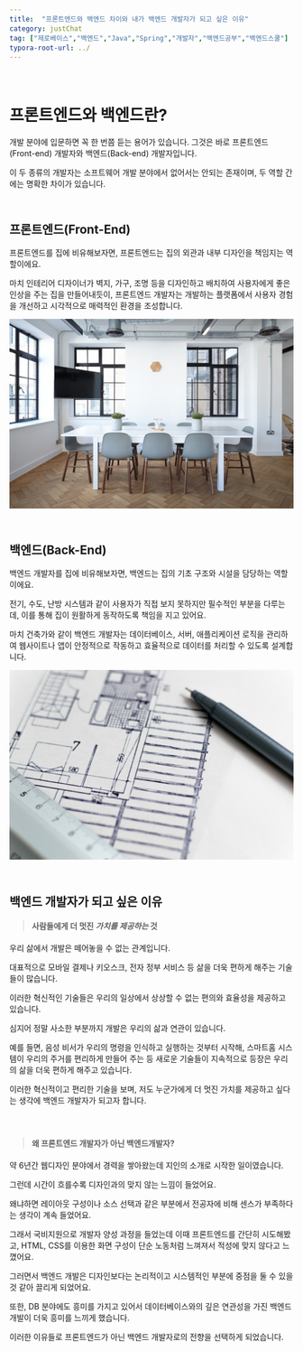 ```yaml
---
title:  "프론트엔드와 백엔드 차이와 내가 백엔드 개발자가 되고 싶은 이유"
category: justChat
tag: ["제로베이스","백엔드","Java","Spring","개발자","백엔드공부","백엔드스쿨"]
typora-root-url: ../
---
```


# <br>프론트엔드와 백엔드란?

개발 분야에 입문하면 꼭 한 번쯤 듣는 용어가 있습니다. 그것은 바로 프론트엔드(Front-end) 개발자와 백엔드(Back-end) 개발자입니다.

이 두 종류의 개발자는 소프트웨어 개발 분야에서 없어서는 안되는 존재이며, 두 역할 간에는 명확한 차이가 있습니다.



## <br>프론트엔드(Front-End)

프론트엔드를 집에 비유해보자면, 프론트엔드는 집의 외관과 내부 디자인을 책임지는 역할이에요.

마치 인테리어 디자이너가 벽지, 가구, 조명 등을 디자인하고 배치하여 사용자에게 좋은 인상을 주는 집을 만들어내듯이, 프론트엔드 개발자는 개발하는 플랫폼에서 사용자 경험을 개선하고 시각적으로 매력적인 환경을 조성합니다.

<img src="/images/2023-11-05-blogDifferentFEandBE/front.jpg" alt="front" style="zoom:60%; text-align: center" />





## <br>백엔드(Back-End)

백엔드 개발자를 집에 비유해보자면, 백엔드는 집의 기초 구조와 시설을 담당하는 역할이에요. 

전기, 수도, 난방 시스템과 같이 사용자가 직접 보지 못하지만 필수적인 부분을 다루는데, 이를 통해 집이 원활하게 동작하도록 책임을 지고 있어요.

마치 건축가와 같이 백엔드 개발자는 데이터베이스, 서버, 애플리케이션 로직을 관리하여 웹사이트나 앱이 안정적으로 작동하고 효율적으로 데이터를 처리할 수 있도록 설계합니다. 

<img src="/images/2023-11-05-blogDifferentFEandBE/back.jpg" alt="back" style="zoom:60%; text-align:center;" />





## <br>백엔드 개발자가 되고 싶은 이유

> #### 사람들에게 더 멋진 *가치를 제공하는* 것



우리 삶에서 개발은 떼어놓을 수 없는 관계입니다. 

대표적으로 모바일 결제나 키오스크, 전자 정부 서비스 등 삶을 더욱 편하게 해주는 기술들이 많습니다. 

이러한 혁신적인 기술들은 우리의 일상에서 상상할 수 없는 편의와 효율성을 제공하고 있습니다.

심지어 정말 사소한 부분까지 개발은 우리의 삶과 연관이 있습니다.

예를 들면, 음성 비서가 우리의 명령을 인식하고 실행하는 것부터 시작해, 스마트홈 시스템이 우리의 주거를 편리하게 만들어 주는 등 새로운 기술들이 지속적으로 등장은 우리의 삶을 더욱 편하게 해주고 있습니다.

이러한 혁신적이고 편리한 기술을 보며, 저도 누군가에게 더 멋진 가치를 제공하고 싶다는 생각에 백엔드 개발자가 되고자 합니다.



#### <br>

> #### 왜 프론트엔드 개발자가 아닌 백엔드개발자?



약 6년간 웹디자인 분야에서 경력을 쌓아왔는데 지인의 소개로 시작한 일이였습니다. 

그런데 시간이 흐를수록 디자인과의 맞지 않는 느낌이 들었어요. 

왜냐하면 레이아웃 구성이나 소스 선택과 같은 부분에서 전공자에 비해 센스가 부족하다는 생각이 계속 들었어요.

그래서 국비지원으로 개발자 양성 과정을 들었는데 이때 프론트엔드를 간단히 시도해봤고, HTML, CSS를 이용한 화면 구성이 단순 노동처럼 느껴져서 적성에 맞지 않다고 느꼈어요.



그러면서 백엔드 개발은 디자인보다는 논리적이고 시스템적인 부분에 중점을 둘 수 있을 것 같아 끌리게 되었어요. 

또한, DB 분야에도 흥미를 가지고 있어서 데이터베이스와의 깊은 연관성을 가진 백엔드 개발이 더욱 흥미를 느끼게 했습니다.

이러한 이유들로 프론트엔드가 아닌 백엔드 개발자로의 전향을 선택하게 되었습니다.
